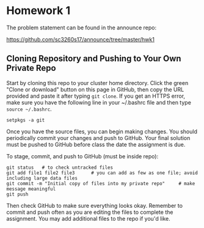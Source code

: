 # Homework 1

The problem statement can be found in the announce repo:

https://github.com/sc3260s17/announce/tree/master/hwk1 

## Cloning Repository and Pushing to Your Own Private Repo

Start by cloning this repo to your cluster home directory. Click the green "Clone or
download" button on this page in GitHub, then copy the URL provided and paste it after
typing `git clone`. If you get an HTTPS error, make sure you have the following line
in your ~/.bashrc file and then type `source ~/.bashrc`.

```
setpkgs -a git
```

Once you have the source files, you can begin making changes. You should
periodically commit your changes and push to GitHub. Your final solution must
be pushed to GitHub before class the date the assignment is due.
 
To stage, commit, and push to GitHub (must be inside repo):

    git status   # to check untracked files
	git add file1 file2 file3      # you can add as few as one file; avoid including large data files
	git commit -m "Initial copy of files into my private repo"     # make message meaningful
	git push

Then check GitHub to make sure everything looks okay. Remember to commit
and push often as you are editing the files to complete the assignment. You
may add additional files to the repo if you'd like.

